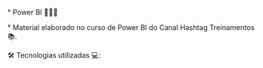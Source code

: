 ° Power BI 👩🏻‍💻

° Material elaborado no curso de Power BI do Canal Hashtag Treinamentos 📚.

🛠 Tecnologias utilizadas 💻:
